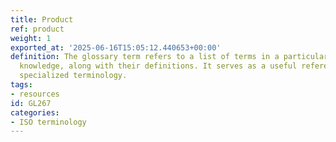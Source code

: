 ```yaml
---
title: Product
ref: product
weight: 1
exported_at: '2025-06-16T15:05:12.440653+00:00'
definition: The glossary term refers to a list of terms in a particular domain of
  knowledge, along with their definitions. It serves as a useful reference for understanding
  specialized terminology.
tags:
- resources
id: GL267
categories:
- ISO terminology
---
```


